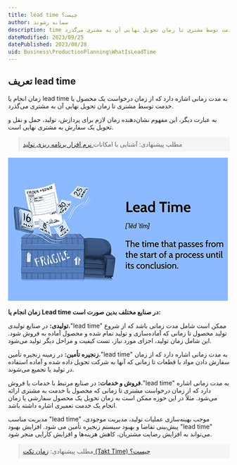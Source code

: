 ```yaml
---
title: lead time چیست؟
author: سمانه رشوند  
description: time به مدت زمانی اشاره دارد که از زمان درخواست یک محصول یا خدمت توسط مشتری تا زمان تحویل نهایی آن به مشتری می‌گذرد
dateModified: 2023/09/25 
datePublished: 2023/08/28
uid: Business\ProductionPlanning\WhatIsLeadTime
---
```


## تعریف lead time
زمان انجام یا lead time به مدت زمانی اشاره دارد که از زمان درخواست یک محصول یا خدمت توسط مشتری تا زمان تحویل نهایی آن به مشتری می‌گذرد. 

به عبارت دیگر، این مفهوم نشان‌دهنده زمان لازم برای پردازش، تولید، حمل و نقل و تحویل یک سفارش به مشتری نهایی است.

<blockquote style="background-color:#f5f5f5; padding:0.5rem">
مطلب پیشنهادی: آشنایی با امکانات<a href="https://www.hooshkar.com/Software/Fennec/Module/ProductionPlanning" target="_blank"> نرم افزار برنامه ریزی تولید</a></blockquote>

![lead time](./Images/LeadTime.webp)

**زمان انجام یا Lead time در صنایع مختلف بدین صورت است:**

**تولیدی:** در صنایع تولیدی،"lead time"  ممکن است شامل مدت زمانی باشد که از شروع تولید محصول تا زمانی که آماده‌سازی و تولید تمام شده و محصول آماده به فروش شود. این شامل زمان تولید، اجزای مورد نیاز، تست کیفیت و مراحل دیگر تولید می‌شود.

**زنجیره تأمین:** در زمینه زنجیره تأمین،"lead time"  به مدت زمانی اشاره دارد که از زمان سفارش دادن مواد یا قطعات تا زمانی که آنها به شرکت تحویل داده شده و آماده استفاده در تولید یا تجمیع می‌شوند.

**فروش و خدمات:** در صنایع مرتبط با خدمات یا فروش،"lead time"  به مدت زمانی اشاره دارد که از زمان درخواست مشتری تا زمانی که محصول یا خدمت به مشتری ارائه می‌شود. مثلاً در این حوزه ممکن است به زمان تحویل یک محصول سفارشی یا زمان انجام یک خدمت تعمیری اشاره داشته باشد.

مدیریت مناسب "lead time" موجب بهینه‌سازی عملیات تولید، مدیریت موجودی، پیش‌بینی تقاضا و بهبود سیستم زنجیره تأمین می شود. افزایش بهبود "lead time" می‌تواند به افزایش رضایت مشتریان، کاهش هزینه‌ها و افزایش کارایی منجر شود.

<blockquote style="background-color:#f5f5f5; padding:0.5rem">
مطلب پیشنهادی: <a href="https://www.hooshkar.com/Wiki/Business/TaktTime" target="_blank">زمان تکت (Takt Time) چیست؟</a></blockquote>

